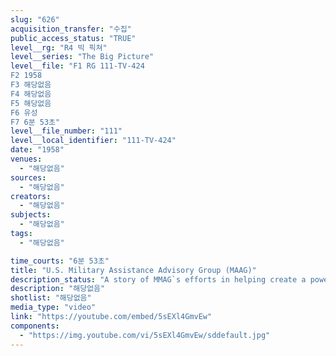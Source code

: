 ```yaml
---
slug: "626"
acquisition_transfer: "수집"
public_access_status: "TRUE"
level__rg: "R4 빅 픽쳐"
level__series: "The Big Picture"
level__file: "F1 RG 111-TV-424
F2 1958
F3 해당없음
F4 해당없음
F5 해당없음
F6 유성
F7 6분 53초"
level__file_number: "111"
level__local_identifier: "111-TV-424"
date: "1958"
venues: 
  - "해당없음"
sources: 
  - "해당없음"
creators: 
  - "해당없음"
subjects: 
  - "해당없음"
tags: 
  - "해당없음"

time_courts: "6분 53초"
title: "U.S. Military Assistance Advisory Group (MAAG)"
description_status: "A story of MMAG`s efforts in helping create a powerful allied force from the ruins of a war-torn land."
description: "해당없음"
shotlist: "해당없음"
media_type: "video"
link: "https://youtube.com/embed/5sEXl4GmvEw"
components: 
  - "https://img.youtube.com/vi/5sEXl4GmvEw/sddefault.jpg"
---
```


